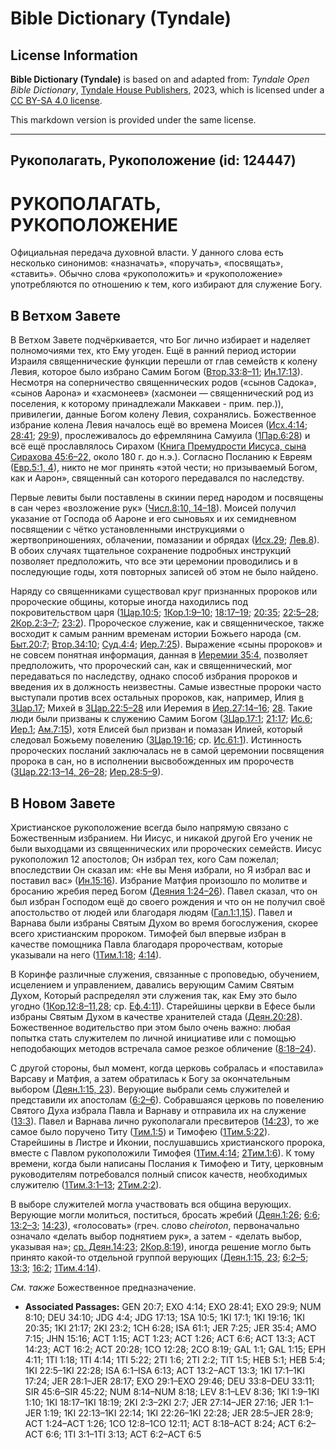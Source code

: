 # Bible Dictionary (Tyndale)

## License Information

**Bible Dictionary (Tyndale)** is based on and adapted from: _Tyndale Open Bible Dictionary_, [Tyndale House Publishers](https://tyndaleopenresources.com/), 2023, which is licensed under a [CC BY-SA 4.0 license](https://creativecommons.org/licenses/by-sa/4.0/legalcode.en).

This markdown version is provided under the same license.



--------------------------------

## Рукополагать, Рукоположение (id: 124447)

РУКОПОЛАГАТЬ, РУКОПОЛОЖЕНИЕ
===========================

Официальная передача духовной власти. У данного слова есть несколько синонимов: «назначать», «поручать», «посвящать», «ставить». Обычно слова «рукоположить» и «рукоположение» употребляются по отношению к тем, кого избирают для служение Богу.

В Ветхом Завете
---------------

В Ветхом Завете подчёркивается, что Бог лично избирает и наделяет полномочиями тех, кто Ему угоден. Ещё в ранний период истории Израиля священнические функции перешли от глав семейств к колену Левия, которое было избрано Самим Богом ([Втор.33:8–11](https://ref.ly/Deut33:8-Deut33:11); [Ин.17:13](https://ref.ly/Judg17:13)). Несмотря на соперничество священнических родов («сынов Садока», «сынов Аарона» и «хасмонеев» (хасмонеи — священнический род из поселения, к которому принадлежали Маккавеи \- прим. пер.)), привилегии, данные Богом колену Левия, сохранялись. Божественное избрание колена Левия началось ещё во времена Моисея ([Исх.4:14](https://ref.ly/Exod4:14); [28:41](https://ref.ly/Exod28:41); [29:9](https://ref.ly/Exod29:9)), прослеживалось до ефремлянина Самуила ([1Пар.6:28](https://ref.ly/1Chr6:28)) и всё ещё прославлялось Сирахом ([Книга Премудрости Иисуса, сына Сирахова 45:6–22](https://ref.ly/Sir45:6-Sir45:22), около 180 г. до н.э.). Согласно Посланию к Евреям ([Евр.5:1, 4](https://ref.ly/Heb5:1)), никто не мог принять «этой чести; но призываемый Богом, как и Аарон», священный сан которого передавался по наследству.

Первые левиты были поставлены в скинии перед народом и посвящены в сан через «возложение рук» ([Числ.8:10, 14–18](https://ref.ly/Num8:10)). Моисей получил указание от Господа об Аароне и его сыновьях и их семидневном посвящении с чётко установленными инструкциями о жертвоприношениях, облачении, помазании и обрядах ([Исх.29](https://ref.ly/Exod29:1-Exod29:46); [Лев.8](https://ref.ly/Lev8:1-Lev8:36)). В обоих случаях тщательное сохранение подробных инструкций позволяет предположить, что все эти церемонии проводились и в последующие годы, хотя повторных записей об этом не было найдено.

Наряду со священниками существовал круг признанных пророков или пророческие общины, которые иногда находились под покровительством царя ([1Цар.10:5](https://ref.ly/1Sam10:5); [1Кор.1:9–10](https://ref.ly/1Kgs1:9-1Kgs1:10); [18:17–19](https://ref.ly/1Kgs18:17-1Kgs18:19); [20:35](https://ref.ly/1Kgs20:35); [22:5–28](https://ref.ly/1Kgs22:5-1Kgs22:28); [2Кор.2:3–7](https://ref.ly/2Kgs2:3-2Kgs2:7); [23:2](https://ref.ly/2Kgs23:2)). Пророческое служение, как и священническое, также восходит к самым ранним временам истории Божьего народа (см. [Быт.20:7](https://ref.ly/Gen20:7); [Втор.34:10](https://ref.ly/Deut34:10); [Суд.4:4](https://ref.ly/Judg4:4); [Иер.7:25](https://ref.ly/Jer7:25)). Выражение «сыны пророков» и не совсем понятная информация, данная в [Иеремии 35:4](https://ref.ly/Jer35:4), позволяет предположить, что пророческий сан, как и священнический, мог передаваться по наследству, однако способ избрания пророков и введения их в должность неизвестны. Самые известные пророки часто выступали против всех остальных пророков, как, например, Илия [в 3Цар.17](https://ref.ly/1Kgs17:1-1Kgs17:24); Михей в [3Цар.22:5–28](https://ref.ly/1Kgs22:5-1Kgs22:28) или Иеремия в [Иер.27:14–16](https://ref.ly/Jer27:14-Jer27:16); [28](https://ref.ly/Jer28:1-Jer28:17). Такие люди были призваны к служению Самим Богом ([3Цар.17:1](https://ref.ly/1Kgs17:1); [21:17](https://ref.ly/1Kgs21:17); [Ис.6](https://ref.ly/Isa6:1-Isa6:13); [Иер.1](https://ref.ly/Jer1:1-Jer1:19); [Ам.7:15](https://ref.ly/Amos7:15)), хотя Елисей был призван и помазан Илией, который следовал Божьему повелению ([3Цар.19:16](https://ref.ly/1Kgs19:16); ср. [Ис.61:1](https://ref.ly/Isa61:1)). Истинность пророческих посланий заключалась не в самой церемонии посвящения пророка в сан, но в исполнении высвобожденных им пророчеств ([3Цар.22:13–14, 26–28](https://ref.ly/1Kgs22:13-1Kgs22:14); [Иер.28:5–9](https://ref.ly/Jer28:5-Jer28:9)).

В Новом Завете
--------------

Христианское рукоположение всегда было напрямую связано с Божественным избранием. Ни Иисус, и никакой другой Его ученик не были выходцами из священнических или пророческих семейств. Иисус рукоположил 12 апостолов; Он избрал тех, кого Сам пожелал; впоследствии Он сказал им: «Не вы Меня избрали, но Я избрал вас и поставил вас» ([Ин.15:16](https://ref.ly/John15:16)). Избрание Матфия произошло по молитве и бросанию жребия перед Богом ([Деяния 1:24–26](https://ref.ly/Acts1:24-Acts1:26)). Павел сказал, что он был избран Господом ещё до своего рождения и что он не получил своё апостольство от людей или благодаря людям ([Гал.1:1,15](https://ref.ly/Gal1:1)). Павел и Варнава были избраны Святым Духом во время богослужения, скорее всего христианским пророком. Тимофей был впервые избран в качестве помощника Павла благодаря пророчествам, которые указывали на него ([1Тим.1:18](https://ref.ly/1Tim1:18); [4:14](https://ref.ly/1Tim4:14)).

В Коринфе различные служения, связанные с проповедью, обучением, исцелением и управлением, давались верующим Самим Святым Духом, Который распределял эти служения так, как Ему это было угодно ([1Кор.12:8–11,28](https://ref.ly/1Cor12:8-1Cor12:11); ср. [Еф.4:11](https://ref.ly/Eph4:11)). Старейшины церкви в Ефесе были избраны Святым Духом в качестве хранителей стада ([Деян.20:28](https://ref.ly/Acts20:28)). Божественное водительство при этом было очень важно: любая попытка стать служителем по личной инициативе или с помощью неподобающих методов встречала самое резкое обличение ([8:18–24](https://ref.ly/Acts8:18-Acts8:24)).

С другой стороны, был момент, когда церковь собралась и «поставила» Варсаву и Матфия, а затем обратилась к Богу за окончательным выбором ([Деян.1:15, 23](https://ref.ly/Acts1:15)). Верующие выбрали семь служителей и представили их апостолам ([6:2–6](https://ref.ly/Acts6:2-Acts6:6)). Собравшаяся церковь по повелению Святого Духа избрала Павла и Варнаву и отправила их на служение ([13:3](https://ref.ly/Acts13:3)). Павел и Варнава лично рукополагали пресвитеров ([14:23](https://ref.ly/Acts14:23)), то же самое было поручено Титу ([Тим.1:5](https://ref.ly/Titus1:5)) и Тимофею ([1Тим.5:22](https://ref.ly/1Tim5:22)). Старейшины в Листре и Иконии, послушавшись христианского пророка, вместе с Павлом рукоположили Тимофея ([1Тим.4:14](https://ref.ly/1Tim4:14); [2Тим.1:6](https://ref.ly/2Tim1:6)). К тому времени, когда были написаны Послания к Тимофею и Титу, церковным руководителям потребовался полный список качеств, необходимых служителю ([1Тим.3:1–13](https://ref.ly/1Tim3:1-1Tim3:13); [2Тим.2:2](https://ref.ly/2Tim2:2)).

В выборе служителей могла участвовать вся община верующих. Верующие могли молиться, поститься, бросать жребий ([Деян.1:26](https://ref.ly/Acts1:26); [6:6](https://ref.ly/Acts6:6); [13:2–3](https://ref.ly/Acts13:2-Acts13:3); [14:23](https://ref.ly/Acts14:23)), «голосовать» (греч. слово *cheiroton*, первоначально означало «делать выбор поднятием рук», а затем \- «делать выбор, указывая на»; [ср. Деян.14:23](https://ref.ly/Acts14:23); [2Кор.8:19](https://ref.ly/2Cor8:19)), иногда решение могло быть принято какой\-то отдельной группой верующих ([Деян.1:15, 23](https://ref.ly/Acts1:15); [6:2–5](https://ref.ly/Acts6:2-Acts6:5); [13:3](https://ref.ly/Acts13:3); [16:2](https://ref.ly/Acts16:2); [1Тим.4:14](https://ref.ly/1Tim4:14)).

*См. также* Божественное предназначение.

* **Associated Passages:** GEN 20:7; EXO 4:14; EXO 28:41; EXO 29:9; NUM 8:10; DEU 34:10; JDG 4:4; JDG 17:13; 1SA 10:5; 1KI 17:1; 1KI 19:16; 1KI 20:35; 1KI 21:17; 2KI 23:2; 1CH 6:28; ISA 61:1; JER 7:25; JER 35:4; AMO 7:15; JHN 15:16; ACT 1:15; ACT 1:23; ACT 1:26; ACT 6:6; ACT 13:3; ACT 14:23; ACT 16:2; ACT 20:28; 1CO 12:28; 2CO 8:19; GAL 1:1; GAL 1:15; EPH 4:11; 1TI 1:18; 1TI 4:14; 1TI 5:22; 2TI 1:6; 2TI 2:2; TIT 1:5; HEB 5:1; HEB 5:4; 1KI 22:5–1KI 22:28; ISA 6:1–ISA 6:13; ACT 13:2–ACT 13:3; 1KI 17:1–1KI 17:24; JER 28:1–JER 28:17; EXO 29:1–EXO 29:46; DEU 33:8–DEU 33:11; SIR 45:6–SIR 45:22; NUM 8:14–NUM 8:18; LEV 8:1–LEV 8:36; 1KI 1:9–1KI 1:10; 1KI 18:17–1KI 18:19; 2KI 2:3–2KI 2:7; JER 27:14–JER 27:16; JER 1:1–JER 1:19; 1KI 22:13–1KI 22:14; 1KI 22:26–1KI 22:28; JER 28:5–JER 28:9; ACT 1:24–ACT 1:26; 1CO 12:8–1CO 12:11; ACT 8:18–ACT 8:24; ACT 6:2–ACT 6:6; 1TI 3:1–1TI 3:13; ACT 6:2–ACT 6:5

